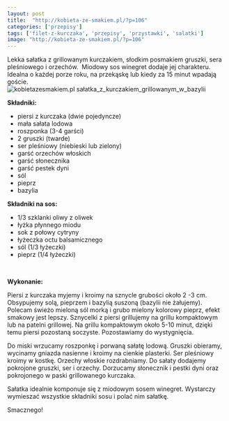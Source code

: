 ```yaml
---
layout: post
title:  "http://kobieta-ze-smakiem.pl/?p=106"
categories: ['przepisy']
tags: ['filet-z-kurczaka', 'przepisy', 'przystawki', 'salatki']
image: "http://kobieta-ze-smakiem.pl/?p=106"
---
```

Lekka sałatka z grillowanym kurczakiem, słodkim posmakiem gruszki, sera pleśniowego i orzechów.  Miodowy sos winegret dodaje jej charakteru. Idealna o każdej porze roku, na przekąskę lub kiedy za 15 minut wpadają goście.
![kobietazesmakiem.pl sałatka_z_kurczakiem_grillowanym_w_bazylii](https://kobietazesmakiem.pl/wp-content/uploads/2022/08/salatka_z_kurczakiem_grillowanym_w_bazylii-222x300.jpg)


**Składniki:**
* piersi z kurczaka (dwie pojedyncze)
* mała sałata lodowa
* roszponka (3-4 garści)
* 2 gruszki (twarde)
* ser pleśniowy (niebieski lub zielony)
* garść orzechów włoskich
* garść słonecznika
* garść pestek dyni
* sól
* pieprz
* bazylia


**Składniki na sos:**
* 1/3 szklanki oliwy z oliwek
* łyżka płynnego miodu
* sok z połowy cytryny
* łyżeczka octu balsamicznego
* sól (1/3 łyżeczki)
* pieprz (1/4 łyżeczki)


 

**Wykonanie:**

Piersi z kurczaka myjemy i kroimy na sznycle grubości około 2 -3 cm. Obsypujemy solą, pieprzem i bazylią suszoną (bazylii nie żałujemy). Polecam świeżo mieloną sól morką i grubo mielony kolorowy pieprz, efekt smakowy jest lepszy. Sznycelki z piersi grillujemy na grillu kompaktowym lub na patelni grillowej. Na grillu kompaktowym około 5-10 minut, dzięki temu piersi pozostaną soczyste. Pozostawiamy do wystygnięcia.

Do miski wrzucamy roszponkę i porwaną sałatę lodową. Gruszki obieramy, wycinamy gniazda nasienne i kroimy na cienkie plasterki. Ser pleśniowy kroimy w kostkę. Orzechy włoskie rozdrabniamy. Do sałaty dodajemy pokrojone gruszki, ser i orzechy. Dorzucamy słonecznik i pestki dyni oraz pokrojonego w paski grillowanego kurczaka.

Sałatka idealnie komponuje się z miodowym sosem winegret. Wystarczy wymieszać wszystkie składniki sosu i polać nim sałatkę.

Smacznego!
    